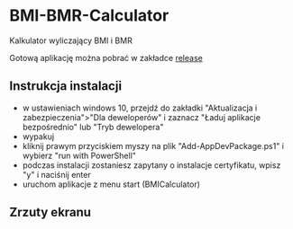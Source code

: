 # BMI-BMR-Calculator
Kalkulator wyliczający BMI i BMR

Gotową aplikację można pobrać w zakładce [release](https://github.com/msz64/BMI-BMR-Calculator/releases/tag/1.0.1.0)

## Instrukcja instalacji

- w ustawieniach windows 10, przejdź do zakładki "Aktualizacja i zabezpieczenia">"Dla deweloperów" i zaznacz "Ładuj aplikacje bezpośrednio" lub "Tryb dewelopera" 
- wypakuj
- kliknij prawym przyciskiem myszy na plik "Add-AppDevPackage.ps1" i wybierz "run with PowerShell"
- podczas instalacji zostaniesz zapytany o instalacje certyfikatu, wpisz "y" i naciśnij enter
- uruchom aplikacje z menu start (BMICalculator)

## Zrzuty ekranu

